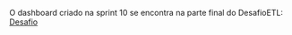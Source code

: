 O dashboard criado na sprint 10 se encontra na parte final do DesafioETL: [Desafio](../../../../DesafioETL/)
